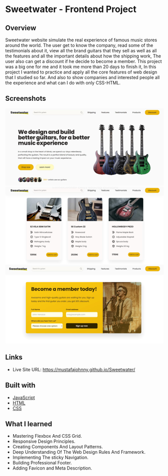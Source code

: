 # Sweetwater - Frontend Project

## Overview
Sweetwater website simulate the real experience of famous music stores around the world. The user get to know the company, read some of the testimonials about it, view all the brand guitars that they sell as well as all the features and all the important details about how the shipping work, The user also can get a discount if he decide to become a member. This project was a big one for me and it took me more than 20 days to finish it, In this project I wanted to practice and apply all the core features of web design that I studied so far. And also to show companies and interested people all the experience and what can I do with only CSS-HTML.

## Screenshots
![app](https://github.com/MustafaJohnny/Sweetwater/blob/master/screenshots/1.jpg?raw=true)
![app](https://github.com/MustafaJohnny/Sweetwater/blob/master/screenshots/2.jpg?raw=true)
![app](https://github.com/MustafaJohnny/Sweetwater/blob/master/screenshots/3.jpg?raw=true)

## Links

- Live Site URL: https://mustafajohnny.github.io/Sweetwater/


## Built with

- [JavaScript](https://developer.mozilla.org/en-US/docs/Web/JavaScript)
- [HTML](https://developer.mozilla.org/en-US/docs/Web/HTML)
- [CSS](https://developer.mozilla.org/en-US/docs/Web/CSS)



## What I learned

- Mastering Flexbox And CSS Grid.
- Responsive Design Principles.
- Creating Components And Layout Patterns. 
- Deep Understanding Of The Web Design Rules And Framework.
- Implementing The sticky Navigation.
- Building Professional Footer.
- Adding Favicon and Meta Description.

